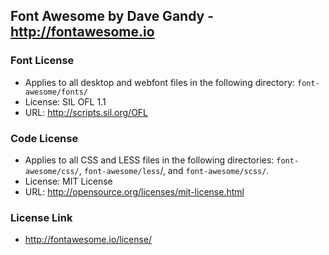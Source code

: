 ## Font Awesome by Dave Gandy - http://fontawesome.io

### Font License

* Applies to all desktop and webfont files in the following directory: `font-awesome/fonts/`
* License: SIL OFL 1.1
* URL: http://scripts.sil.org/OFL

### Code License

* Applies to all CSS and LESS files in the following directories: `font-awesome/css/`, `font-awesome/less`/, and `font-awesome/scss/`.
* License: MIT License
* URL: http://opensource.org/licenses/mit-license.html

### License Link
* http://fontawesome.io/license/

